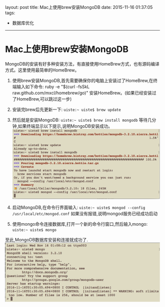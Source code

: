 layout: post
title: Mac上使用brew安装MongoDB
date: 2015-11-16 01:37:05
tags:
- 数据库优化
---
# Mac上使用brew安装MongoDB
MongoDB的安装有好多种安装方法，有直接使用HomeBrew方式，也有源码编译方式。这里使用最简单的HomeBrew。

1. 使用brew安装MongoDB,首先需要确保你的电脑上安装过了HomeBrew,在终端输入如下命令:
ruby -e "$(curl -fsSkL raw.github.com/mxcl/homebrew/go)"
安装HomeBrew。(如果已经安装过了HomeBrew,可以跳过这一步)

2. 安装完brew后先更新一下:
`uiste:~ uiste$ brew update`

3. 然后就是安装MongoDB:
`uiste:~ uiste$ brew install mongodb`
等待几分钟,如果终端显示以下提示,说明MongoDB安装成功。
![mongodb_success](../../../assets/imgs/20151160101.png)

4. 启动MongoDB,在命令行界面输入:
`uiste:~ uiste$ mongod --config /usr/local/etc/mongod.conf`
如果没有报错,说明mongod服务已经成功启动

5. 使用mongo命令连接数据库,打开一个新的命令行窗口,然后输入mongo:
`uiste:~ uiste$ mongo`

至此,MongoDB数据库安装和连接就成功了.
![mongodb_login](../../../assets/imgs/201511160102.png)